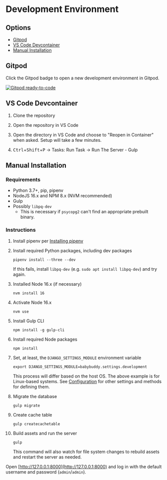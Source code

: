 # Development Environment

## Options 
- [Gitpod](#Gitpod)
- [VS Code Devcontainer](#VS-Code-Devcontainer)
- [Manual Installation](#Manual-Installation)

## Gitpod

Click the Gitpod badge to open a new development environment in Gitpod.

[![Gitpod ready-to-code](https://img.shields.io/badge/Gitpod-ready--to--code-blue?logo=gitpod)](https://gitpod.io/#https://github.com/babybuddy/babybuddy)

## VS Code Devcontainer

1. Clone the repository

1. Open the repository in VS Code

1. Open the directory in VS Code and choose to "Reopen in Container" when asked. Setup will take a few minutes.

1. <kbd>Ctrl</kbd>+<kbd>Shift</kbd>+</kbd><kbd>P</kbd> -> Tasks: Run Task -> Run The Server - Gulp

## Manual Installation

### Requirements

- Python 3.7+, pip, pipenv
- NodeJS 16.x and NPM 8.x (NVM recommended)
- Gulp
- Possibly `libpq-dev`
  - This is necessary if `psycopg2` can't find an appropriate prebuilt binary.

### Instructions

1. Install pipenv per [Installing pipenv](https://pipenv.pypa.io/en/latest/install/#installing-pipenv)

1. Install required Python packages, including dev packages

    ```shell
    pipenv install --three --dev
    ```
   
    If this fails, install `libpq-dev` (e.g. `sudo apt install libpq-dev`) and try again.
    
1. Installed Node 16.x (if necessary)

    ```shell
    nvm install 16
    ```

1. Activate Node 16.x

    ```shell
    nvm use
    ```

1. Install Gulp CLI

    ```shell
    npm install -g gulp-cli
    ```

1. Install required Node packages

    ```shell
    npm install
    ```

1. Set, at least, the `DJANGO_SETTINGS_MODULE` environment variable

    ```shell
    export DJANGO_SETTINGS_MODULE=babybuddy.settings.development
    ```
    
    This process will differ based on the host OS. The above example is for
    Linux-based systems. See [Configuration](../configuration/intro.md) for other
    settings and methods for defining them.

1. Migrate the database

    ```shell
    gulp migrate
    ```
        
1. Create cache table

    ```shell
    gulp createcachetable
    ```

1. Build assets and run the server

    ```shell
    gulp
    ```

    This command will also watch for file system changes to rebuild assets and
    restart the server as needed.

Open [http://127.0.0.1:8000](http://127.0.0.1:8000) and log in with the default
username and password (`admin`/`admin`).
